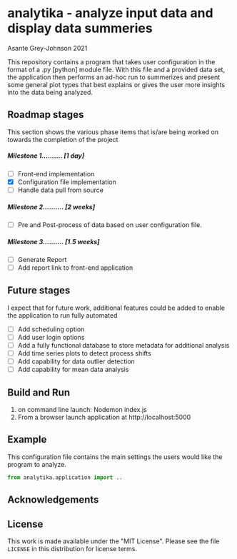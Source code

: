 # analytika - analyze input data and display data summeries
Asante Grey-Johnson 2021

This repository contains a program that takes user configuration in the format of
a .py [python] module file. With this file and a provided data set, the application then performs an ad-hoc run to summerizes and present some general plot types that best explains or gives the user more insights into the data being analyzed. 


 ## Roadmap stages
 This section shows the various phase items that is/are being worked on towards the completion of the project
 ##### Milestone 1..........     [1 day]
 -[ ] Front-end implementation
 -[x] Configuration file implementation
 -[ ] Handle data pull from source
 ##### Milestone 2..........     [2 weeks]
 -[ ] Pre and Post-process of data based on user configuration file.
 ##### Milestone 3..........     [1.5 weeks]
 -[ ] Generate Report      
 -[ ] Add report link to front-end application

## Future stages
I expect that for future work, additional features could be added to enable the application to run fully automated
-[ ] Add scheduling option
-[ ] Add user login options
-[ ] Add a fully functional database to store metadata for additional analysis
-[ ] Add time series plots to detect process shifts
-[ ] Add capability for data outlier detection
-[ ] Add capability for mean data analysis

## Build and Run
1. on command line launch: Nodemon index.js
2. From a browser launch application at http://localhost:5000

## Example
This configuration file contains the main settings the users would like the program to
analyze.

```python
from analytika.application import ..

```

## Acknowledgements


## License

This work is made available under the "MIT License". Please
see the file `LICENSE` in this distribution for license
terms.
